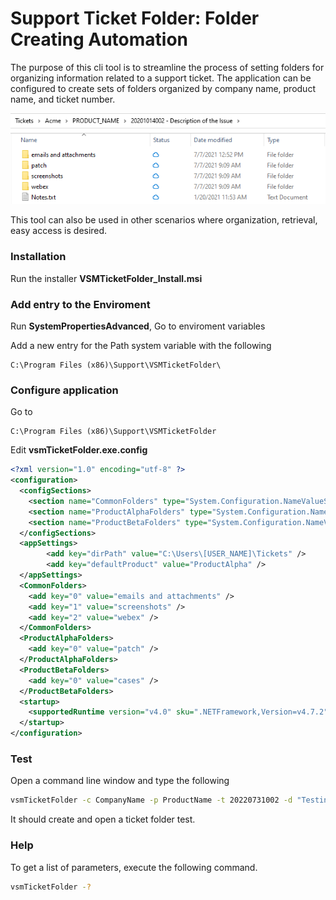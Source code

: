 # Support Ticket Folder: Folder Creating Automation

The purpose of this cli tool is to streamline the process of setting folders for organizing information related to a support ticket. The application can be configured to create sets of folders organized by company name, product name, and ticket number.

![folders created by vsmTicketFolder](https://github.com/rordaz/SupportTicketFolder/blob/7b033d452a133a3a1861a68a0027c09c075b26be/resources/svnTicketFolder_image_01.png)

This tool can also be used in other scenarios where organization, retrieval, easy access is desired. 

### Installation

Run the installer **VSMTicketFolder_Install.msi**

### Add entry to the Enviroment

Run **SystemPropertiesAdvanced**, Go to enviroment variables

Add a new entry for the Path system variable with the following

    C:\Program Files (x86)\Support\VSMTicketFolder\

### Configure application

Go to 

    C:\Program Files (x86)\Support\VSMTicketFolder
    
Edit **vsmTicketFolder.exe.config**

```xml
<?xml version="1.0" encoding="utf-8" ?>
<configuration>
  <configSections>
    <section name="CommonFolders" type="System.Configuration.NameValueSectionHandler"/>
    <section name="ProductAlphaFolders" type="System.Configuration.NameValueSectionHandler"/>
    <section name="ProductBetaFolders" type="System.Configuration.NameValueSectionHandler"/>
  </configSections>
  <appSettings>
        <add key="dirPath" value="C:\Users\[USER_NAME]\Tickets" />
        <add key="defaultProduct" value="ProductAlpha" />
  </appSettings>
  <CommonFolders>
    <add key="0" value="emails and attachments" />
    <add key="1" value="screenshots" />
    <add key="2" value="webex" />
  </CommonFolders>
  <ProductAlphaFolders>
    <add key="0" value="patch" />
  </ProductAlphaFolders>
  <ProductBetaFolders>
    <add key="0" value="cases" />
  </ProductBetaFolders>
  <startup>
    <supportedRuntime version="v4.0" sku=".NETFramework,Version=v4.7.2" />
  </startup>
</configuration>
```

### Test

Open a command line window and type the following

```BASH
vsmTicketFolder -c CompanyName -p ProductName -t 20220731002 -d "Testing"
``` 
It should create and open a ticket folder test.

### Help

To get a list of parameters, execute the following command. 

```BASH
vsmTicketFolder -?
```
